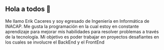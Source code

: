 

## Hola a todos 👋

Me llamo Erik Caceres y soy egresado de Ingeniería en Informática de INACAP.
Me gusta la programación en la cual estoy en constante aprendizaje para mejorar mis habilidades para resolver problemas a través de la tecnología. Mi objetivo es poder trabajar en proyectos desafiantes en los cuales se involucre el BackEnd y el FrontEnd 


<!--
**Er1kDev/Er1kDev** is a ✨ _special_ ✨ repository because its `README.md` (this file) appears on your GitHub profile.

Here are some ideas to get you started:

- 🔭 I’m currently working on ...
- 🌱 I’m currently learning ...
- 👯 I’m looking to collaborate on ...
- 🤔 I’m looking for help with ...
- 💬 Ask me about ...
- 📫 How to reach me: ...
- 😄 Pronouns: ...
- ⚡ Fun fact: ...
-->
